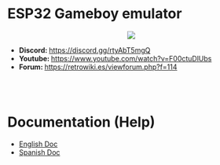 # ESP32 Gameboy emulator
<center><img src='https://github.com/rpsubc8/esp32gameboy/blob/master/preview/previewGameboyYoutube'></center>
<ul>
 <li><b>Discord: </b><a href='https://discord.gg/rtyAbT5mgQ'>https://discord.gg/rtyAbT5mgQ</a></li>
 <li><b>Youtube: </b><a href='https://www.youtube.com/watch?v=F00ctuDlUbs'>https://www.youtube.com/watch?v=F00ctuDlUbs</a></li>
 <li><b>Forum: </b><a href='https://retrowiki.es/viewforum.php?f=114'>https://retrowiki.es/viewforum.php?f=114</a></li>
</ul>

<br><br>
<h1>Documentation (Help)</h1>
<ul>
 <li><a href='readmeEnglish.md'>English Doc</a></li>
 <li><a href='readmeSpanish.md'>Spanish Doc</a></li>
</ul>

